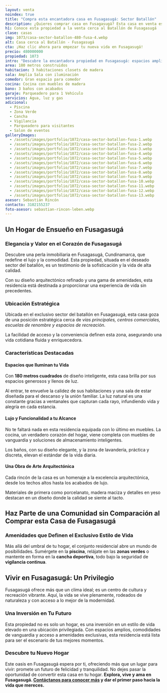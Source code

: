 ```yaml
---
layout: venta
noindex: true
title: "Compra esta encantadora casa en Fusagasugá: Sector Batallón"
description: ¿Quieres comprar casa en Fusagasugá? Esta casa en venta es tu oportunidad. Con todas las comodidades y amenidades que necesitas. Sector Batallón.
h1: Conoce esta propiedad a la venta cerca al Batallón de Fusagasugá
clase: casas
img: 1073/casa-sector-batallon-480-fusa-4.webp
alt: Casa cerca al Batallón - Fusagasugá
cta: ¡Haz clic ahora para empezar tu nueva vida en Fusagasugá!
precio: 480000000
propiedad: 1073
intro: "Descubre la encantadora propiedad en Fusagasugá: espacios amplios, comodidades modernas y un estilo único te esperan."
area: 180 metros construidos 
habitacion: 3 habitaciones closets de madera
sala: Amplia Sala con iluminación 
comedor: Gran espacio para comedor
cocina: Cocina con muebles de madera
bano: 3 baños con acabados 
garaje: Parqueadero para 1 Vehículo 
servicios: Agua, luz y gas 
adicional:
  - Piscina
  - Zona Verde
  - Cancha
  - Vigilancia
  - Parqueadero para visitantes
  - Salon de eventos
galleryImages:
  - /assets/images/portfolio/1072/casa-sector-batallon-fusa-1.webp
  - /assets/images/portfolio/1072/casa-sector-batallon-fusa-2.webp
  - /assets/images/portfolio/1072/casa-sector-batallon-fusa-3.webp
  - /assets/images/portfolio/1072/casa-sector-batallon-fusa-4.webp
  - /assets/images/portfolio/1072/casa-sector-batallon-fusa-5.webp
  - /assets/images/portfolio/1072/casa-sector-batallon-fusa-6.webp
  - /assets/images/portfolio/1072/casa-sector-batallon-fusa-7.webp
  - /assets/images/portfolio/1072/casa-sector-batallon-fusa-8.webp
  - /assets/images/portfolio/1072/casa-sector-batallon-fusa-9.webp
  - /assets/images/portfolio/1072/casa-sector-batallon-fusa-10.webp
  - /assets/images/portfolio/1072/casa-sector-batallon-fusa-11.webp
  - /assets/images/portfolio/1072/casa-sector-batallon-fusa-12.webp
  - /assets/images/portfolio/1072/casa-sector-batallon-fusa-13.webp
asesor: Sebastián Rincón
contacto: 3102155237
foto-asesor: sebastian-rincon-leben.webp
---
```

## Un Hogar de Ensueño en Fusagasugá

### Elegancia y Valor en el Corazón de Fusagasugá

Descubre una perla inmobiliaria en Fusagasugá, Cundinamarca, que redefine el lujo y la comodidad. Esta propiedad, situada en el deseado sector del batallón, es un testimonio de la sofisticación y la vida de alta calidad.

Con su diseño arquitectónico refinado y una gama de amenidades, esta residencia está destinada a proporcionar una experiencia de vida sin precedentes.

### Ubicación Estratégica

Ubicada en el exclusivo sector del batallón en Fusagasugá, esta casa goza de una posición estratégica cerca de *vías principales, centros comerciales, escuelas de renombre y espacios de recreación*.

La facilidad de acceso y la conveniencia definen esta zona, asegurando una vida cotidiana fluida y enriquecedora.

### Características Destacadas

#### Espacios que Iluminan tu Vida

Con **180 metros cuadrados** de diseño inteligente, esta casa brilla por sus espacios generosos y llenos de luz.

Al entrar, te envuelve la calidez de sus habitaciones y una sala de estar diseñada para el descanso y la unión familiar. La luz natural es una constante gracias a ventanales que capturan cada rayo, infundiendo vida y alegría en cada estancia.

#### Lujo y Funcionalidad a tu Alcance

No te faltará nada en esta residencia equipada con lo último en muebles. La cocina, un verdadero corazón del hogar, viene completa con muebles de vanguardia y soluciones de almacenamiento inteligentes.

Los baños, con su diseño elegante, y la zona de lavandería, práctica y discreta, elevan el estándar de la vida diaria.

#### Una Obra de Arte Arquitectónica

Cada rincón de la casa es un homenaje a la excelencia arquitectónica, desde los techos altos hasta los acabados de lujo.

Materiales de primera como porcelanato, madera maciza y detalles en yeso destacan en un diseño donde la calidad se siente al tacto.

## Haz Parte de una Comunidad sin Comparación al Comprar esta Casa de Fusagasugá

### Amenidades que Definen el Exclusivo Estilo de Vida

Más allá del umbral de tu hogar, el conjunto residencial abre un mundo de posibilidades. Sumérgete en la **piscina**, relájate en las **zonas verdes** o mantente en forma en la **cancha deportiva**, todo bajo la seguridad de **vigilancia continua**.

## Vivir en Fusagasugá: Un Privilegio

Fusagasugá ofrece más que un clima ideal; es un centro de cultura y recreación vibrante. Aquí, la vida se vive plenamente, rodeados de naturaleza y con acceso a lo mejor de la modernidad.

### Una Inversión en Tu Futuro

Esta propiedad no es solo un hogar, es una inversión en un estilo de vida elevado en una ubicación privilegiada. Con espacios amplios, comodidades de vanguardia y acceso a amenidades exclusivas, esta residencia está lista para ser el escenario de tus mejores momentos.

### Descubre tu Nuevo Hogar

Este oasis en Fusagasugá espera por ti, ofreciendo más que un lugar para vivir: promete un futuro de felicidad y tranquilidad. No dejes pasar la oportunidad de convertir esta casa en tu hogar. **Explora, vive y ama en Fusagasugá. [Contáctanos para conocer más](#asesor) y dar el primer paso hacia la vida que mereces.**
